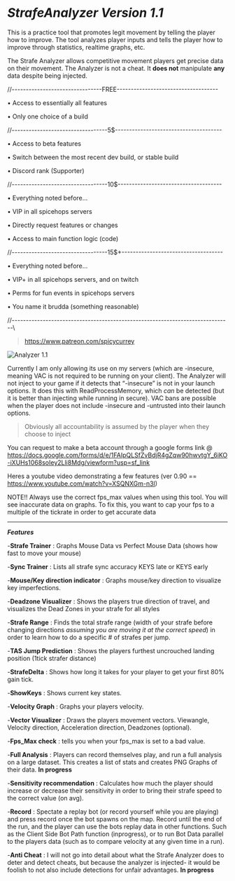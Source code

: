 # ***StrafeAnalyzer Version 1.1***
This is a practice tool that promotes legit movement by telling the player how to improve.
The tool analyzes player inputs and tells the player how to improve through statistics, realtime graphs, etc. 

The Strafe Analyzer allows competitive movement players get precise data on their movement. The Analyzer is not a cheat. It **does not** manipulate **any** data despite being injected. 

//--------------------------------FREE------------------------------------

• Access to essentially all features

• Only one choice of a build

//----------------------------------5$--------------------------------------

• Access to beta features

• Switch between the most recent dev build, or stable build

• Discord rank (Supporter)

//----------------------------------10$-------------------------------------

• Everything noted before...

• VIP in all spicehops servers

• Directly request features or changes

• Access to main function logic (code)

//----------------------------------15$+------------------------------------

• Everything noted before...

• VIP+ in all spicehops servers, and on twitch

• Perms for fun events in spicehops servers

• You name it brudda (something reasonable)

//------------------------------------------------------------------------------\

> https://www.patreon.com/spicycurrey

![Analyzer 1.1](https://github.com/spicy/StrafeAnalyzer/blob/master/loader.png?raw=true)

Currently I am only allowing its use on my servers (which are -insecure, meaning VAC is not required to be running on your client). The Analyzer will not inject to your game if it detects that “-insecure” is not in your launch options. It does this with ReadProcessMemory, which *can* be detected (but it is better than injecting while running in secure). VAC bans are possible when the player does not include -insecure and -untrusted into their launch options. 

> Obviously all accountability is assumed by the player when they choose to inject

You can request to make a beta account through a google forms link @ https://docs.google.com/forms/d/e/1FAIpQLSfZvBdjR4gZqw90hwvtgY_6iKO-iXUHs1068soIey2Lli8Mdg/viewform?usp=sf_link

Heres a youtube video demonstrating a few features (ver 0.90 == https://www.youtube.com/watch?v=XSQNXGm-n3I)

NOTE!!
Always use the correct fps_max values when using this tool. You will see inaccurate data on graphs. To fix this, you want to cap your fps to a multiple of the tickrate in order to get accurate data

________________

***Features***

-**Strafe Trainer** : Graphs Mouse Data vs Perfect Mouse Data (shows how fast to move your mouse)

-**Sync Trainer** : Lists all strafe sync accuracy KEYS late or KEYS early

-**Mouse/Key direction indicator** : Graphs mouse/key direction to visualize key imperfections.

-**Deadzone Visualizer** : Shows the players true direction of travel, and visualizes the Dead Zones in your strafe for all styles

-**Strafe Range** : Finds the total strafe range (width of your strafe before changing directions *assuming you are moving it at the correct speed*) in order to learn how to do a specific # of strafes per jump.  

-**TAS Jump Prediction** : Shows the players furthest uncrouched landing position (1tick strafer distance)

-**StrafeDelta** : Shows how long it takes for your player to get your first 80% gain tick.

-**ShowKeys** : Shows current key states.

-**Velocity Graph** : Graphs your players velocity.

-**Vector Visualizer** : Draws the players movement vectors. Viewangle, Velocity direction, Acceleration direction, Deadzones (optional).

-**Fps_Max check** : tells you when your fps_max is set to a bad value.

-**Full Analysis** : Players can record themselves play, and run a full analysis on a large dataset. This creates a list of stats and creates PNG Graphs of their data. **In progress**

-**Sensitivity recommendation** : Calculates how much the player should increase or decrease their sensitivity in order to bring their strafe speed to the correct value (on avg).

-**Record** : Spectate a replay bot (or record yourself while you are playing) and press record once the bot spawns on the map.  Record until the end of the run, and the player can use the bots replay data in other functions. Such as the Client Side Bot Path function (inprogress), or to run Bot Data parallel to the players data (such as to compare velocity at any given time in a run).

-**Anti Cheat** : I will not go into detail about what the Strafe Analyzer does to deter and detect cheats, but because the analyzer is injected- it would be foolish to not also include detections for unfair advantages. **In progress**

